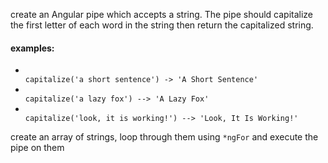 <p>
create an Angular pipe which accepts a string. The pipe should capitalize the first letter of each word in the string then return the capitalized string.
</p>
<h4>examples:</h4>
<ul>
<li>
<code>
capitalize('a short sentence') -> 'A Short Sentence'
</code>
</li>
<li>
<code>
capitalize('a lazy fox') --> 'A Lazy Fox'
</code>
</li>
<li>
<code>
capitalize('look, it is working!') --> 'Look, It Is Working!'
</code>
</li>
</ul>
<p>
create an array of strings, loop through them using <code>*ngFor</code> and execute the pipe on them
</p>